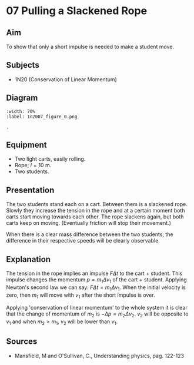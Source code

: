 # 07 Pulling a Slackened Rope 
  
## Aim   
 To show that only a short impulse is needed to make a student move.    
  
## Subjects   
* 1N20 (Conservation of Linear Momentum)   

## Diagram
    
```{figure} figures/figure_0.png
:width: 70%  
:label: 1n2007_figure_0.png  

. 
```
     
  
## Equipment   
 *  Two light carts, easily rolling. 
 *  Rope; $l=10\mathrm{~m}$. 
 *  Two students.
      
  
## Presentation   
The two students stand each on a cart. Between them is a slackened rope. Slowly they increase the tension in the rope and at a certain moment both carts start moving towards each other. The rope slackens again, but both carts keep on moving. (Eventually friction will stop their movement.)

When there is a clear mass difference between the two students, the difference in their respective speeds will be clearly observable. 
  
## Explanation   
The tension in the rope implies an impulse $F \Delta t$ to the cart + student. This impulse changes the momentum $p=m_{1} \Delta v_{1}$ of the cart + student. Applying Newton's second law we can say: $F \Delta t=m_{1} \Delta v_{1}$. When the initial velocity is zero, then $m_{1}$ will move with $v_{1}$ after the short impulse is over.

Applying 'conservation of linear momentum' to the whole system it is clear that the change of momentum of $m_{2}$ is $-\Delta p=m_{2} \Delta v_{2}$. $v_{2}$ will be opposite to $v_{1}$ and when $m_{2}>m_{1}$, $v_{2}$ will be lower than $v_{1}$.    
  
## Sources
 *  Mansfield, M and O'Sullivan, C., Understanding physics, pag. 122-123
  